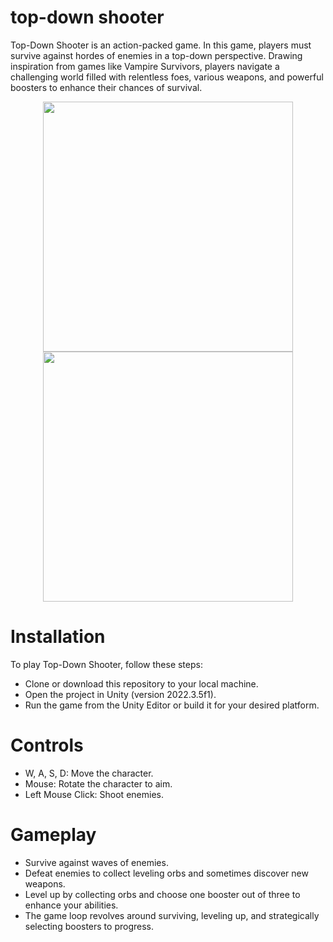 # top-down shooter
Top-Down Shooter is an action-packed game. In this game, players must survive against hordes of enemies in a top-down perspective. Drawing inspiration from games like Vampire Survivors, players navigate a challenging world filled with relentless foes, various weapons, and powerful boosters to enhance their chances of survival.




<p align = "center">
  <img src="https://github.com/sadstorylogan/GFA-top-down-shooter/assets/44436956/61ca3df4-d819-443f-8754-bf2e3e1a8cd9" width="400"> 
  <img src="https://github.com/sadstorylogan/GFA-top-down-shooter/assets/44436956/e884d84f-cee8-4fb4-ae20-167e673bd375" width="400">
</p>

 
# Installation

To play Top-Down Shooter, follow these steps:

  - Clone or download this repository to your local machine.
  - Open the project in Unity (version 2022.3.5f1).
  - Run the game from the Unity Editor or build it for your desired platform.

# Controls

  - W, A, S, D: Move the character.
  - Mouse: Rotate the character to aim.
  - Left Mouse Click: Shoot enemies.

# Gameplay

  - Survive against waves of enemies.
  - Defeat enemies to collect leveling orbs and sometimes discover new weapons.
  - Level up by collecting orbs and choose one booster out of three to enhance your abilities.
  - The game loop revolves around surviving, leveling up, and strategically selecting boosters to progress.

